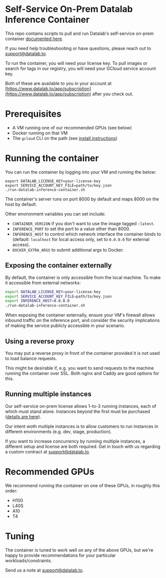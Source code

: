 # Self-Service On-Prem Datalab Inference Container

This repo contains scripts to pull and run Datalab's self-service on-prem container [documented here](https://documentation.datalab.to/docs/on-prem/self-serve/overview).

If you need help troubleshooting or have questions, please reach out to [support@datalab.to](mailto:support@datalab.to).

To run the container, you will need your license key. To pull images or search for tags in our registry, you will need your GCloud service account key.

Both of these are available to you in your account at [https://www.datalab.to/app/subscription](https://www.datalab.to/app/subscription) after you check out.

# Prerequisites

- A VM running one of our recommended GPUs (see below)
- Docker running on that VM
- The `gcloud` CLI on the path (see [install instructions](https://cloud.google.com/sdk/docs/install))

# Running the container

You can run the container by logging into your VM and running the below:

```
export DATALAB_LICENSE_KEY=your-license-key
export SERVICE_ACCOUNT_KEY_FILE=path/to/key.json
./run-datalab-inference-container.sh
```

The container's server runs on port 8000 by default and maps 8000 on the host by default.

Other environment variables you can set include:

- `CONTAINER_VERSION` if you don't want to use the image tagged `:latest`.
- `INFERENCE_PORT` to set the port to a value other than 8000.
- `INFERENCE_HOST` to control which network interface the container binds to (default: `localhost` for local access only, set to `0.0.0.0` for external access).
- `DOCKER_EXTRA_ARGS` to submit additional args to Docker.

## Exposing the container externally

By default, the container is only accessible from the local machine. To make it accessible from external networks:

```bash
export DATALAB_LICENSE_KEY=your-license-key
export SERVICE_ACCOUNT_KEY_FILE=path/to/key.json
export INFERENCE_HOST=0.0.0.0
./run-datalab-inference-container.sh
```

When exposing the container externally, ensure your VM's firewall allows inbound traffic on the inference port, and consider the security implications of making the service publicly accessible in your scenario.

## Using a reverse proxy

You may put a reverse proxy in front of the container provided it is not used to load balance requests.

This might be desirable if, e.g. you want to send requests to the machine running the container over SSL. Both nginx and Caddy are good options for this.

## Running multiple instances

Our self-service on-prem license allows 1-to-3 running instances, each of which must stand alone. Instances beyond the first must be purchased ([details are here](https://documentation.datalab.to/docs/on-prem/self-serve/overview)).

Our intent woth multiple instances is to allow customers to run instances in different environments (e.g. dev, stage, production).

If you want to increase concurrency by running multiple instances, a different setup and license are both required. Get in touch with us regarding a custom contract at [support@datalab.to](mailto:support@datalab.to).

# Recommended GPUs

We recommend running the container on one of these GPUs, in roughly this order:

- H100
- L40S
- A10
- T4

# Tuning

The container is tuned to work well on any of the above GPUs, but we're happy to provide recommendations for your particular workloads/constraints.

Send us a note at [support@datalab.to](mailto:support@datalab.to).